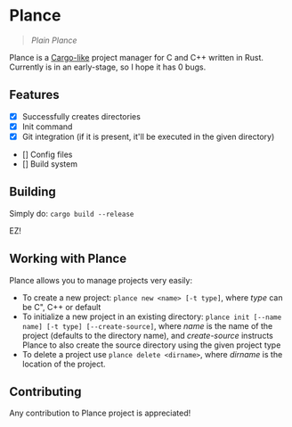 # Plance
> *Plain Plance*

Plance is a [Cargo-like](https://doc.rust-lang.org/cargo/) project manager for C and C++ written in Rust.
Currently is in an early-stage, so I hope it has 0 bugs.

## Features

- [X] Successfully creates directories
- [X] Init command
- [X] Git integration (if it is present, it'll be executed in the given directory)
- [] Config files
- [] Build system

## Building

Simply do:
`cargo build --release`

EZ!

## Working with Plance

Plance allows you to manage projects very easily:

- To create a new project: `plance new <name> [-t type]`, where *type* can be C", C++ or default
- To initialize a new project in an existing directory: `plance init [--name name] [-t type] [--create-source]`, where *name* is the name of the project (defaults to the directory name), and *create-source* instructs Plance to also create the source directory using the given project type
- To delete a project use `plance delete <dirname>`, where *dirname* is the location of the project.

## Contributing

Any contribution to Plance project is appreciated!
